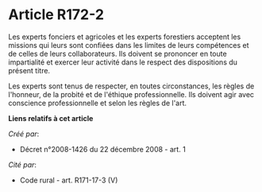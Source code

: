 # Article R172-2

Les experts fonciers et agricoles et les experts forestiers acceptent les missions qui leurs sont confiées dans les limites
de leurs compétences et de celles de leurs collaborateurs. Ils doivent se prononcer en toute impartialité et exercer leur
activité dans le respect des dispositions du présent titre. 

Les experts sont tenus de respecter, en toutes circonstances, les règles de l'honneur, de la probité et de l'éthique
professionnelle. Ils doivent agir avec conscience professionnelle et selon les règles de l'art.

**Liens relatifs à cet article**

_Créé par_:

  - Décret n°2008-1426 du 22 décembre 2008 - art. 1

_Cité par_:

  - Code rural - art. R171-17-3 (V)
